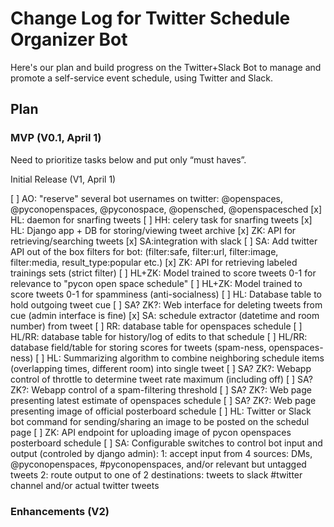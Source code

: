 # Change Log for Twitter Schedule Organizer Bot

Here's our plan and build progress on the Twitter+Slack Bot to manage and promote a self-service event schedule, using Twitter and Slack.

## Plan


### MVP (V0.1, April 1)

Need to prioritize tasks below and put only “must haves”.

Initial Release (V1, April 1)

[ ] AO: "reserve" several bot usernames on twitter: @openspaces, @pyconopenspaces, @pyconospace, @opensched, @openspacesched
[x] HL: daemon for snarfing tweets
[ ] HH: celery task for snarfing tweets
[x] HL: Django app + DB for storing/viewing tweet archive
[x] ZK: API for retrieving/searching tweets
[x] SA:integration with slack
[ ]  SA: Add twitter API out of the box filters for bot: (filter:safe, filter:url, filter:image, filter:media, result_type:popular etc.)
[x] ZK: API for retrieving labeled trainings sets (strict filter)
[ ] HL+ZK: Model trained to score tweets 0-1 for relevance to "pycon open space schedule"
[ ] HL+ZK: Model trained to score tweets 0-1 for spamminess (anti-socialness)
[ ] HL: Database table to hold outgoing tweet cue
[ ] SA? ZK?: Web interface for deleting tweets from cue (admin interface is fine)
[x] SA: schedule extractor (datetime and room number) from tweet
[ ] RR: database table for openspaces schedule
[ ] HL/RR: database table for history/log of edits to that schedule
[ ] HL/RR: database field/table for storing scores for tweets (spam-ness, openspaces-ness)
[ ] HL: Summarizing algorithm to combine neighboring schedule items (overlapping times, different room) into single tweet
[ ] SA? ZK?: Webapp control of throttle to determine tweet rate maximum (including off)
[ ] SA? ZK?: Webapp control of a spam-filtering threshold
[ ] SA? ZK?:  Web page presenting latest estimate of openspaces schedule
[ ] SA? ZK?:  Web page presenting image of official posterboard schedule 
[ ] HL: Twitter or Slack bot command for sending/sharing an image to be posted on the schedul page
[ ] ZK: API endpoint for uploading image of pycon openspaces posterboard schedule
[ ] SA: Configurable switches to control bot input and output (controled by django admin):
  1: accept input from 4 sources: DMs, @pyconopenspaces, #pyconopenspaces, and/or relevant but untagged tweets
  2: route output to one of 2 destinations: tweets to slack #twitter channel and/or actual twitter tweets

### Enhancements (V2)